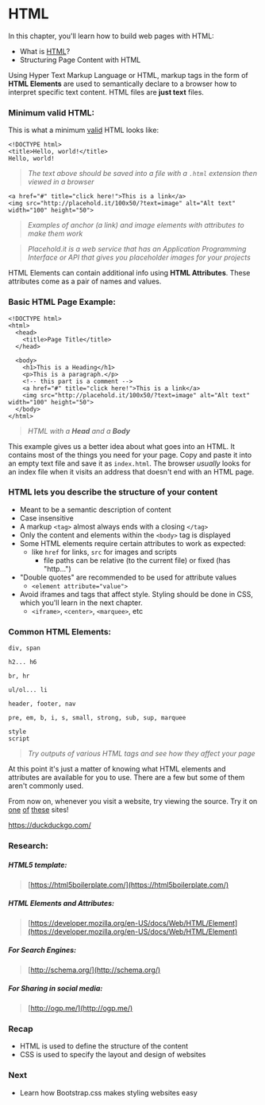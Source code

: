 # HTML

In this chapter, you'll learn how to build web pages with HTML:

* What is [HTML](http://www.w3.org/TR/html401/)?
* Structuring Page Content with HTML

Using Hyper Text Markup Language or HTML, markup tags in the form of **HTML Elements** are used to semantically declare to a browser how to interpret specific text content. HTML files are **just text** files.


### Minimum valid HTML:

This is what a minimum [valid](https://validator.w3.org/nu/#textarea) HTML looks like:

```
<!DOCTYPE html>
<title>Hello, world!</title>
Hello, world!
```
> *The text above should be saved into a file with a `.html` extension then viewed in a browser*

```
<a href="#" title="click here!">This is a link</a>
<img src="http://placehold.it/100x50/?text=image" alt="Alt text" width="100" height="50">
```
> *Examples of anchor (a link) and image elements with attributes to make them work*

> *Placehold.it is a web service that has an Application Programming Interface or API that gives you placeholder images for your projects*

HTML Elements can contain additional info using **HTML Attributes**. These attributes come as a pair of names and values.


### Basic HTML Page Example:

```
<!DOCTYPE html>
<html>
  <head>
    <title>Page Title</title>
  </head>

  <body>
    <h1>This is a Heading</h1>
    <p>This is a paragraph.</p>
    <!-- this part is a comment -->
    <a href="#" title="click here!">This is a link</a>
    <img src="http://placehold.it/100x50/?text=image" alt="Alt text" width="100" height="50">
  </body>
</html>
```
> *HTML with a **Head** and a **Body***

This example gives us a better idea about what goes into an HTML. It contains most of the things you need for your page. Copy and paste it into an empty text file and save it as `index.html`. The browser *usually* looks for an index file when it visits an address that doesn't end with an HTML page.


### HTML lets you describe the **structure** of your content

* Meant to be a semantic description of content
* Case insensitive
* A markup `<tag>` almost always ends with a closing `</tag>`
* Only the content and elements within the `<body>` tag is displayed
* Some HTML elements require certain attributes to work as expected:
  * like `href` for links, `src` for images and scripts
    * file paths can be relative (to the current file) or fixed (has "http...")
* "Double quotes" are recommended to be used for attribute values
  * `<element attribute="value">`
* Avoid iframes and tags that affect style. Styling should be done in CSS, which you'll learn in the next chapter.
  * `<iframe>`, `<center>`, `<marquee>`, etc


### Common HTML Elements:

```
div, span

h2... h6

br, hr

ul/ol... li

header, footer, nav

pre, em, b, i, s, small, strong, sub, sup, marquee

style
script
```
> *Try outputs of various HTML tags and see how they affect your page*

At this point it's just a matter of knowing what HTML elements and attributes are available for you to use. There are a few but some of them aren't commonly used.


From now on, whenever you visit a website, try viewing the source. Try it on [one](https://duckduckgo.com/) [of](https://www.tumblr.com/) [these](https://josefmonje.com/#/) sites!

https://duckduckgo.com/
### Research:


##### HTML5 template:
> [https://html5boilerplate.com/](https://html5boilerplate.com/)


##### HTML Elements and Attributes:
> [https://developer.mozilla.org/en-US/docs/Web/HTML/Element](https://developer.mozilla.org/en-US/docs/Web/HTML/Element)


##### For Search Engines:
> [http://schema.org/](http://schema.org/)


##### For Sharing in social media:
> [http://ogp.me/](http://ogp.me/)


### Recap

* HTML is used to define the structure of the content
* CSS is used to specify the layout and design of websites

### Next

* Learn how Bootstrap.css makes styling websites easy
